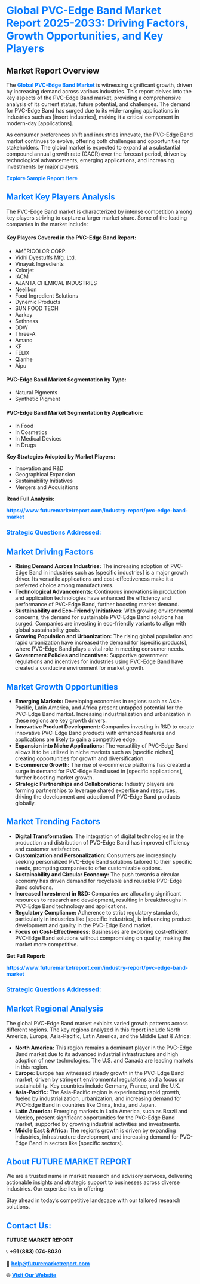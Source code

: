 <h1 style="color: #007BFF;">Global PVC-Edge Band Market Report 2025-2033: Driving Factors, Growth Opportunities, and Key Players</h1>

<section id="overview">
<h2>Market Report Overview</h2>
<p>The <a href="https://www.futuremarketreport.com/industry-report/pvc-edge-band-market" style="color: #007BFF; text-decoration: none;"><strong>Global PVC-Edge Band Market</strong></a> is witnessing significant growth, driven by increasing demand across various industries. This report delves into the key aspects of the PVC-Edge Band market, providing a comprehensive analysis of its current status, future potential, and challenges. The demand for PVC-Edge Band has surged due to its wide-ranging applications in industries such as [insert industries], making it a critical component in modern-day [applications].</p>
<p>As consumer preferences shift and industries innovate, the PVC-Edge Band market continues to evolve, offering both challenges and opportunities for stakeholders. The global market is expected to expand at a substantial compound annual growth rate (CAGR) over the forecast period, driven by technological advancements, emerging applications, and increasing investments by major players.</p>
</section>

<section id="overview">
<p><a href="https://www.futuremarketreport.com/request-sample/reportId=35158" style="color: #007BFF; text-decoration: none;"><strong>Explore Sample Report Here</strong></a></p>
</section>

<section id="key-players">
<h2 style="color: #007BFF;">Market Key Players Analysis</h2>
<p>The PVC-Edge Band market is characterized by intense competition among key players striving to capture a larger market share. Some of the leading companies in the market include:</p>
<h4>Key Players Covered in the PVC-Edge Band Report:</h4>
<ul><li>AMERICOLOR CORP.</li><li>Vidhi Dyestuffs Mfg. Ltd.</li><li>Vinayak Ingredients</li><li>Kolorjet</li><li>IACM</li><li>AJANTA CHEMICAL INDUSTRIES</li><li>Neelikon</li><li>Food Ingredient Solutions</li><li>Dynemic Products</li><li>SUN FOOD TECH</li><li>Aarkay</li><li>Sethness</li><li>DDW</li><li>Three-A</li><li>Amano</li><li>KF</li><li>FELIX</li><li>Qianhe</li><li>Aipu</li></ul>
<h4>PVC-Edge Band Market Segmentation by Type:</h4>
<ul><li>Natural Pigments</li><li>Synthetic Pigment</li></ul>

<h4>PVC-Edge Band Market Segmentation by Application:</h4>
<ul><li>In Food</li><li>In Cosmetics</li><li>In Medical Devices</li><li>In Drugs</li></ul>
<p><strong>Key Strategies Adopted by Market Players:</strong></p>
<ul>
<li>Innovation and R&D</li>
<li>Geographical Expansion</li>
<li>Sustainability Initiatives</li>
<li>Mergers and Acquisitions</li>
</ul>
</section>

<section>
<p><strong>Read Full Analysis: </strong></p><a href="https://www.futuremarketreport.com/industry-report/pvc-edge-band-market" style="color: #007BFF; text-decoration: none;"><strong>https://www.futuremarketreport.com/industry-report/pvc-edge-band-market</strong></a>
<h3 style="color: #007BFF;">Strategic Questions Addressed:</h3>
</section>

<section id="driving-factors">
<h2 style="color: #007BFF;">Market Driving Factors</h2>
<ul>
<li><strong>Rising Demand Across Industries:</strong> The increasing adoption of PVC-Edge Band in industries such as [specific industries] is a major growth driver. Its versatile applications and cost-effectiveness make it a preferred choice among manufacturers.</li>
<li><strong>Technological Advancements:</strong> Continuous innovations in production and application technologies have enhanced the efficiency and performance of PVC-Edge Band, further boosting market demand.</li>
<li><strong>Sustainability and Eco-Friendly Initiatives:</strong> With growing environmental concerns, the demand for sustainable PVC-Edge Band solutions has surged. Companies are investing in eco-friendly variants to align with global sustainability goals.</li>
<li><strong>Growing Population and Urbanization:</strong> The rising global population and rapid urbanization have increased the demand for [specific products], where PVC-Edge Band plays a vital role in meeting consumer needs.</li>
<li><strong>Government Policies and Incentives:</strong> Supportive government regulations and incentives for industries using PVC-Edge Band have created a conducive environment for market growth.</li>
</ul>
</section>

<section id="growth-opportunities">
<h2 style="color: #007BFF;">Market Growth Opportunities</h2>
<ul>
<li><strong>Emerging Markets:</strong> Developing economies in regions such as Asia-Pacific, Latin America, and Africa present untapped potential for the PVC-Edge Band market. Increasing industrialization and urbanization in these regions are key growth drivers.</li>
<li><strong>Innovative Product Development:</strong> Companies investing in R&D to create innovative PVC-Edge Band products with enhanced features and applications are likely to gain a competitive edge.</li>
<li><strong>Expansion into Niche Applications:</strong> The versatility of PVC-Edge Band allows it to be utilized in niche markets such as [specific niches], creating opportunities for growth and diversification.</li>
<li><strong>E-commerce Growth:</strong> The rise of e-commerce platforms has created a surge in demand for PVC-Edge Band used in [specific applications], further boosting market growth.</li>
<li><strong>Strategic Partnerships and Collaborations:</strong> Industry players are forming partnerships to leverage shared expertise and resources, driving the development and adoption of PVC-Edge Band products globally.</li>
</ul>
</section>

<section id="trending-factors">
<h2 style="color: #007BFF;">Market Trending Factors</h2>
<ul>
<li><strong>Digital Transformation:</strong> The integration of digital technologies in the production and distribution of PVC-Edge Band has improved efficiency and customer satisfaction.</li>
<li><strong>Customization and Personalization:</strong> Consumers are increasingly seeking personalized PVC-Edge Band solutions tailored to their specific needs, prompting companies to offer customizable options.</li>
<li><strong>Sustainability and Circular Economy:</strong> The push towards a circular economy has driven demand for recyclable and reusable PVC-Edge Band solutions.</li>
<li><strong>Increased Investment in R&D:</strong> Companies are allocating significant resources to research and development, resulting in breakthroughs in PVC-Edge Band technology and applications.</li>
<li><strong>Regulatory Compliance:</strong> Adherence to strict regulatory standards, particularly in industries like [specific industries], is influencing product development and quality in the PVC-Edge Band market.</li>
<li><strong>Focus on Cost-Effectiveness:</strong> Businesses are exploring cost-efficient PVC-Edge Band solutions without compromising on quality, making the market more competitive.</li>
</ul>
</section>

<section>
<p><strong>Get Full Report: </strong></p><a href="https://www.futuremarketreport.com/industry-report/pvc-edge-band-market" style="color: #007BFF; text-decoration: none;"><strong>https://www.futuremarketreport.com/industry-report/pvc-edge-band-market</strong></a>
<h3 style="color: #007BFF;">Strategic Questions Addressed:</h3>
</section>


<section id="regional-analysis">
<h2 style="color: #007BFF;">Market Regional Analysis</h2>
<p>The global PVC-Edge Band market exhibits varied growth patterns across different regions. The key regions analyzed in this report include North America, Europe, Asia-Pacific, Latin America, and the Middle East & Africa:</p>
<ul>
<li><strong>North America:</strong> This region remains a dominant player in the PVC-Edge Band market due to its advanced industrial infrastructure and high adoption of new technologies. The U.S. and Canada are leading markets in this region.</li>
<li><strong>Europe:</strong> Europe has witnessed steady growth in the PVC-Edge Band market, driven by stringent environmental regulations and a focus on sustainability. Key countries include Germany, France, and the U.K.</li>
<li><strong>Asia-Pacific:</strong> The Asia-Pacific region is experiencing rapid growth, fueled by industrialization, urbanization, and increasing demand for PVC-Edge Band in countries like China, India, and Japan.</li>
<li><strong>Latin America:</strong> Emerging markets in Latin America, such as Brazil and Mexico, present significant opportunities for the PVC-Edge Band market, supported by growing industrial activities and investments.</li>
<li><strong>Middle East & Africa:</strong> The region’s growth is driven by expanding industries, infrastructure development, and increasing demand for PVC-Edge Band in sectors like [specific sectors].</li>
</ul>
</section>

<footer>
<h2 style="color: #007BFF;">About FUTURE MARKET REPORT</h2>
<p>We are a trusted name in market research and advisory services, delivering actionable insights and strategic support to businesses across diverse industries. Our expertise lies in offering:</p>

<p>Stay ahead in today’s competitive landscape with our tailored research solutions.</p>

<h2 style="color: #007BFF;">Contact Us:</h2>
<p><strong>FUTURE MARKET REPORT</strong></p>
<p>📞 <strong>+91 (883) 074-8030</strong></p>
<p>📧 <strong><a href="mailto:help@futuremarketreport.com" style="color: #007BFF;">help@futuremarketreport.com</a></strong></p>
<p>🌐 <strong><a href="https://www.futuremarketreport.com/" style="color: #007BFF;">Visit Our Website</a></strong></p>
</footer>